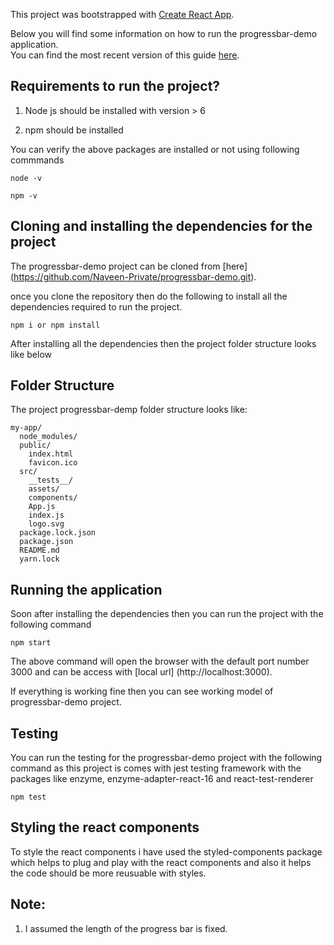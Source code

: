 This project was bootstrapped with [Create React App](https://github.com/facebookincubator/create-react-app).

Below you will find some information on how to run the progressbar-demo application.<br>
You can find the most recent version of this guide [here](https://github.com/facebookincubator/create-react-app/blob/master/packages/react-scripts/template/README.md).

## Requirements to run the project?

1. Node js should be installed with version > 6

2. npm should be installed

  You can verify the above packages are installed or not using following commmands

    node -v

    npm -v

## Cloning and installing the dependencies for the project

  The progressbar-demo project can be cloned from [here]
  (https://github.com/Naveen-Private/progressbar-demo.git).

  once you clone the repository then do the following to install all the dependencies required to run the project.

    npm i or npm install
  
  After installing all the dependencies then the project folder structure looks like below

## Folder Structure

The project progressbar-demp folder structure looks like:

```
my-app/
  node_modules/
  public/
    index.html
    favicon.ico
  src/
    __tests__/
    assets/
    components/
    App.js
    index.js
    logo.svg
  package.lock.json
  package.json
  README.md
  yarn.lock

```

## Running the application

  Soon after installing the dependencies then you can run the project with the following command

    npm start

  The above command will open the browser with the default port number 3000 and can be access with [local url]
  (http://localhost:3000).

  If everything is working fine then you can see working model of progressbar-demo project.

## Testing

  You can run the testing for the progressbar-demo project with the following command as this project is comes with jest testing framework with the packages like enzyme, enzyme-adapter-react-16 and react-test-renderer

    npm test

## Styling the react components

  To style the react components i have used the styled-components package which helps to plug and play with the react components and also it helps the code should be more reusuable with styles.

## Note:

  1. I assumed the length of the progress bar is fixed.

  

